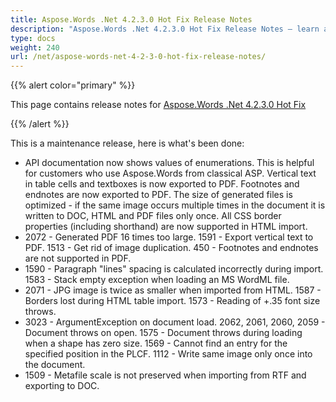 ```yaml
---
title: Aspose.Words .Net 4.2.3.0 Hot Fix Release Notes
description: "Aspose.Words .Net 4.2.3.0 Hot Fix Release Notes – learn about the latest updates and fixes."
type: docs
weight: 240
url: /net/aspose-words-net-4-2-3-0-hot-fix-release-notes/
---
```


{{% alert color="primary" %}} 

This page contains release notes for [Aspose.Words .Net 4.2.3.0 Hot Fix](http://www.aspose.com/downloads/words/net/new-releases/aspose.words-.net-4.2.3.0-hot-fix/)

{{% /alert %}} 

This is a maintenance release, here is what's been done:

- API documentation now shows values of enumerations. This is helpful for customers who use Aspose.Words from classical ASP.
  Vertical text in table cells and textboxes is now exported to PDF. 
  Footnotes and endnotes are now exported to PDF. 
  The size of generated files is optimized - if the same image occurs multiple times in the document it is written to DOC, HTML and PDF files only once. 
  All CSS border properties (including shorthand) are now supported in HTML import. 
- 2072 - Generated PDF 16 times too large.
  1591 - Export vertical text to PDF. 
  1513 - Get rid of image duplication. 
  450 - Footnotes and endnotes are not supported in PDF. 
- 1590 - Paragraph "lines" spacing is calculated incorrectly during import.
  1583 - Stack empty exception when loading an MS WordML file. 
- 2071 - JPG image is twice as smaller when imported from HTML.
  1587 - Borders lost during HTML table import. 
  1573 - Reading of +.35 font size throws. 
- 3023 - ArgumentException on document load.
  2062, 2061, 2060, 2059 - Document throws on open. 
  1575 - Document throws during loading when a shape has zero size. 
  1569 - Cannot find an entry for the specified position in the PLCF. 
  1112 - Write same image only once into the document. 
- 1509 - Metafile scale is not preserved when importing from RTF and exporting to DOC.
